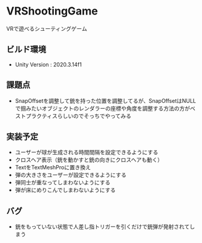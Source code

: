 # VRShootingGame
 VRで遊べるシューティングゲーム

## ビルド環境
- Unity Version : 2020.3.14f1

## 課題点
- SnapOffsetを調整して銃を持った位置を調整してるが、SnapOffsetはNULLで掴みたいオブジェクトのレンダラーの座標や角度を調整する方法の方がベストプラクティスらしいのでそっちでやってみる

## 実装予定
- ユーザーが球が生成される時間間隔を設定できるようにする
- クロスヘア表示（銃を動かすと銃の向きにクロスヘアも動く）
- TextをTextMeshProに置き換え
- 弾の大きさをユーザーが設定できるようにする
- 弾同士が重なってしまわないようにする
- 弾が床にめりこんでしまわないようにする

## バグ
- 銃をもっていない状態で人差し指トリガーを引くだけで銃弾が発射されてしまう


